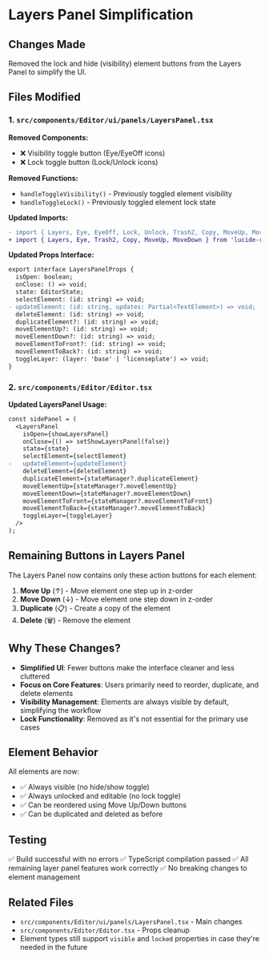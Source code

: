 # Layers Panel Simplification

## Changes Made
Removed the lock and hide (visibility) element buttons from the Layers Panel to simplify the UI.

## Files Modified

### 1. `src/components/Editor/ui/panels/LayersPanel.tsx`

**Removed Components:**
- ❌ Visibility toggle button (Eye/EyeOff icons)
- ❌ Lock toggle button (Lock/Unlock icons)

**Removed Functions:**
- `handleToggleVisibility()` - Previously toggled element visibility
- `handleToggleLock()` - Previously toggled element lock state

**Updated Imports:**
```diff
- import { Layers, Eye, EyeOff, Lock, Unlock, Trash2, Copy, MoveUp, MoveDown } from 'lucide-react';
+ import { Layers, Eye, Trash2, Copy, MoveUp, MoveDown } from 'lucide-react';
```

**Updated Props Interface:**
```diff
export interface LayersPanelProps {
  isOpen: boolean;
  onClose: () => void;
  state: EditorState;
  selectElement: (id: string) => void;
- updateElement: (id: string, updates: Partial<TextElement>) => void;
  deleteElement: (id: string) => void;
  duplicateElement?: (id: string) => void;
  moveElementUp?: (id: string) => void;
  moveElementDown?: (id: string) => void;
  moveElementToFront?: (id: string) => void;
  moveElementToBack?: (id: string) => void;
  toggleLayer: (layer: 'base' | 'licenseplate') => void;
}
```

### 2. `src/components/Editor/Editor.tsx`

**Updated LayersPanel Usage:**
```diff
const sidePanel = (
  <LayersPanel
    isOpen={showLayersPanel}
    onClose={() => setShowLayersPanel(false)}
    state={state}
    selectElement={selectElement}
-   updateElement={updateElement}
    deleteElement={deleteElement}
    duplicateElement={stateManager?.duplicateElement}
    moveElementUp={stateManager?.moveElementUp}
    moveElementDown={stateManager?.moveElementDown}
    moveElementToFront={stateManager?.moveElementToFront}
    moveElementToBack={stateManager?.moveElementToBack}
    toggleLayer={toggleLayer}
  />
);
```

## Remaining Buttons in Layers Panel

The Layers Panel now contains only these action buttons for each element:

1. **Move Up** (↑) - Move element one step up in z-order
2. **Move Down** (↓) - Move element one step down in z-order
3. **Duplicate** (📋) - Create a copy of the element
4. **Delete** (🗑️) - Remove the element

## Why These Changes?

- **Simplified UI**: Fewer buttons make the interface cleaner and less cluttered
- **Focus on Core Features**: Users primarily need to reorder, duplicate, and delete elements
- **Visibility Management**: Elements are always visible by default, simplifying the workflow
- **Lock Functionality**: Removed as it's not essential for the primary use cases

## Element Behavior

All elements are now:
- ✅ Always visible (no hide/show toggle)
- ✅ Always unlocked and editable (no lock toggle)
- ✅ Can be reordered using Move Up/Down buttons
- ✅ Can be duplicated and deleted as before

## Testing

✅ Build successful with no errors
✅ TypeScript compilation passed
✅ All remaining layer panel features work correctly
✅ No breaking changes to element management

## Related Files

- `src/components/Editor/ui/panels/LayersPanel.tsx` - Main changes
- `src/components/Editor/Editor.tsx` - Props cleanup
- Element types still support `visible` and `locked` properties in case they're needed in the future
